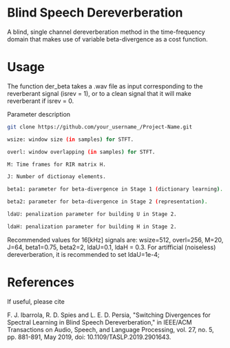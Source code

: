 # Blind Speech Dereverberation

A blind, single channel dereverberation method in the time-frequency domain that makes use of variable beta-divergence as a cost function.


# Usage

The function der_beta takes a .wav file as input corresponding to the reverberant signal (isrev = 1), or to a clean signal that it will make reverberant if isrev = 0.

Parameter description
```sh
git clone https://github.com/your_username_/Project-Name.git

wsize: window size (in samples) for STFT.

overl: window overlapping (in samples) for STFT.

M: Time frames for RIR matrix H.

J: Number of dictionay elements.

beta1: parameter for beta-divergence in Stage 1 (dictionary learning).

beta2: parameter for beta-divergence in Stage 2 (representation).

ldaU: penalization parameter for building U in Stage 2.

ldaH: penalization parameter for building H in Stage 2.
```


Recommended values for 16[kHz] signals are: wsize=512, overl=256, M=20, J=64, beta1=0.75, beta2=2, ldaU=0.1, ldaH = 0.3. For artifficial (noiseless) dereverberation, it is recommended to set ldaU=1e-4;


# References

If useful, please cite

F. J. Ibarrola, R. D. Spies and L. E. D. Persia, "Switching Divergences for Spectral Learning in Blind Speech Dereverberation," in IEEE/ACM Transactions on Audio, Speech, and Language Processing, vol. 27, no. 5, pp. 881-891, May 2019, doi: 10.1109/TASLP.2019.2901643.

